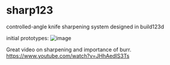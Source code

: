 # sharp123
controlled-angle knife sharpening system designed in build123d

initial prototypes:
![image](https://github.com/user-attachments/assets/3aade064-7ed1-4707-9f00-d9a35ad8aab4)

Great video on sharpening and importance of burr. https://www.youtube.com/watch?v=JHhAedIS3Ts


